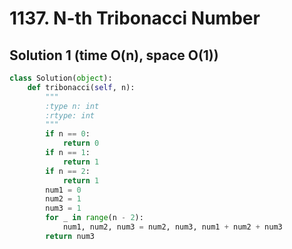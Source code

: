 # 1137. N-th Tribonacci Number

## Solution 1 (time O(n), space O(1))

```python
class Solution(object):
    def tribonacci(self, n):
        """
        :type n: int
        :rtype: int
        """
        if n == 0:
            return 0
        if n == 1:
            return 1
        if n == 2:
            return 1
        num1 = 0
        num2 = 1
        num3 = 1
        for _ in range(n - 2):
            num1, num2, num3 = num2, num3, num1 + num2 + num3
        return num3
```
